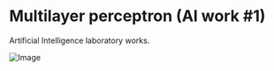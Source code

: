# Multilayer perceptron (AI work #1)
Artificial Intelligence laboratory works.

![Image](https://2.downloader.disk.yandex.ru/disk/95a8dc6c88db6d61c99b02bc36d13760169d6240bed112590fc0ebfdeb45792a/5c70271c/6YtYp8LLOQMzmeKdg0ZTYcJCsfOkuUqYmblb1_1Lt2Pd5swZ0S28ezeeZgLGqJjh1QV1lptQOZ4WO3b2VmKDig%3D%3D?uid=225107145&filename=AI.PNG&disposition=inline&hash=&limit=0&content_type=image%2Fpng&fsize=47525&hid=ecf34d601ba712bf4dfddf5f02ebbb31&media_type=image&tknv=v2&etag=80ad3a3ad98df9c55834452dc29e65bf)
